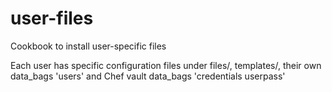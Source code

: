 # user-files

Cookbook to install user-specific files

Each user has specific configuration files under files/<username>,
templates/<username>, their own data_bags 'users' and Chef vault data_bags
'credentials userpass'
